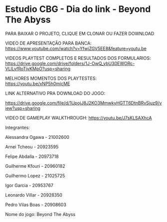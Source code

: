 # Estudio CBG - Dia do link - Beyond The Abyss

PARA BAIXAR O PROJETO, CLIQUE EM CLONAR OU FAZER DOWNLOAD

VIDEO DE APRESENTAÇÃO PARA BANCA:
https://www.youtube.com/watch?v=YfwjZGV5EE8&feature=youtu.be

VIDEOS PLAYTEST COMPLETOS E RESULTADOS DOS FORMULARIOS:
https://drive.google.com/drive/folders/1J-OwQ_ybU30EWORc-VLlLyfRoTjvKMpO?usp=sharing

MELHORES MOMENTOS DOS PLAYTESTES:
https://youtu.be/xNP5h0mjcME

LINK ALTERNATIVO PRA DOWNLOAD DO JOGO: 

https://drive.google.com/file/d/1UpojJ8J2KO3MmwkyHGTT6DtnBRvSjuz9/view?usp=sharing

VIDEO DE GAMEPLAY WALKTHROUGH:
https://youtu.be/J7sKLSAXhcA

Integrantes:

Alessandra Ogawa - 21002600

Arnei Tcheou - 20923595

Felipe Abdalla - 20973718

Guilherme Kfouri - 20960182

Guilhermo Lopez - 21025725

Igor Garcia - 20953767

Leonardo Villar - 20928350

Pedro Vilas Boas - 20908603
 
Nome do jogo: Beyond The Abyss
